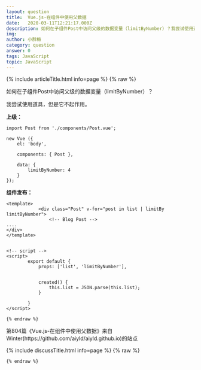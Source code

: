 ```yaml
---
layout: question
title:  Vue.js-在组件中使用父数据
date:   2020-03-11T12:21:17.000Z
description: 如何在子组件Post中访问父级的数据变量（limitByNumber）？我尝试使用道具，但是它不起作用。上级：import Post from...
img: 
author: 小胖梅
category: question
answer: 0
tags: JavaScript
topic: JavaScript
---
```

<div class="article-root">
  <div class="article">
    {% include articleTitle.html info=page %}
    {% raw %}
    <div class="article-content"><p><font style="vertical-align: inherit;"><font style="vertical-align: inherit;">如何在子组件Post中访问父级的数据变量（limitByNumber）？</font></font></p>

<p><font style="vertical-align: inherit;"><font style="vertical-align: inherit;">我尝试使用道具，但是它不起作用。</font></font></p>

<p><strong><font style="vertical-align: inherit;"><font style="vertical-align: inherit;">上级：</font></font></strong></p>

<pre><code>import Post from './components/Post.vue';<font></font>
<font></font>
new Vue ({<font></font>
    el: 'body',<font></font>
<font></font>
    components: { Post },<font></font>
<font></font>
    data: {<font></font>
        limitByNumber: 4<font></font>
    }<font></font>
});<font></font>
</code></pre>

<p><strong><font style="vertical-align: inherit;"><font style="vertical-align: inherit;">组件发布：</font></font></strong></p>

<pre><code>&lt;template&gt;<font></font>
            &lt;div class="Post" v-for="post in list | limitBy limitByNumber"&gt;<font></font>
                &lt;!-- Blog Post --&gt;<font></font>
....<font></font>
&lt;/div&gt;<font></font>
&lt;/template&gt;<font></font>
<font></font>
<font></font>
&lt;!-- script --&gt;    <font></font>
&lt;script&gt;<font></font>
        export default {<font></font>
            props: ['list', 'limitByNumber'],<font></font>
<font></font>
<font></font>
            created() {<font></font>
                this.list = JSON.parse(this.list);<font></font>
            }<font></font>
<font></font>
        }<font></font>
&lt;/script&gt;<font></font>
</code></pre></div>
    {% endraw %}
  </div>
  <p class="winter_mark">第804篇《Vue.js-在组件中使用父数据》来自Winter(https://github.com/aiyld/aiyld.github.io)的站点</p>
  <div class="discuss-wrapper">
    {% include discussTitle.html info=page %}
    {% raw %}
    
    {% endraw %}
  </div>
<div>
